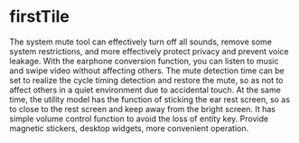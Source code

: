 # firstTile
The system mute tool can effectively turn off all sounds, remove some system restrictions, and more effectively protect privacy and prevent voice leakage. With the earphone conversion function, you can listen to music and swipe video without affecting others. The mute detection time can be set to realize the cycle timing detection and restore the mute, so as not to affect others in a quiet environment due to accidental touch. At the same time, the utility model has the function of sticking the ear rest screen, so as to close to the rest screen and keep away from the bright screen. It has simple volume control function to avoid the loss of entity key. Provide magnetic stickers, desktop widgets, more convenient operation.
